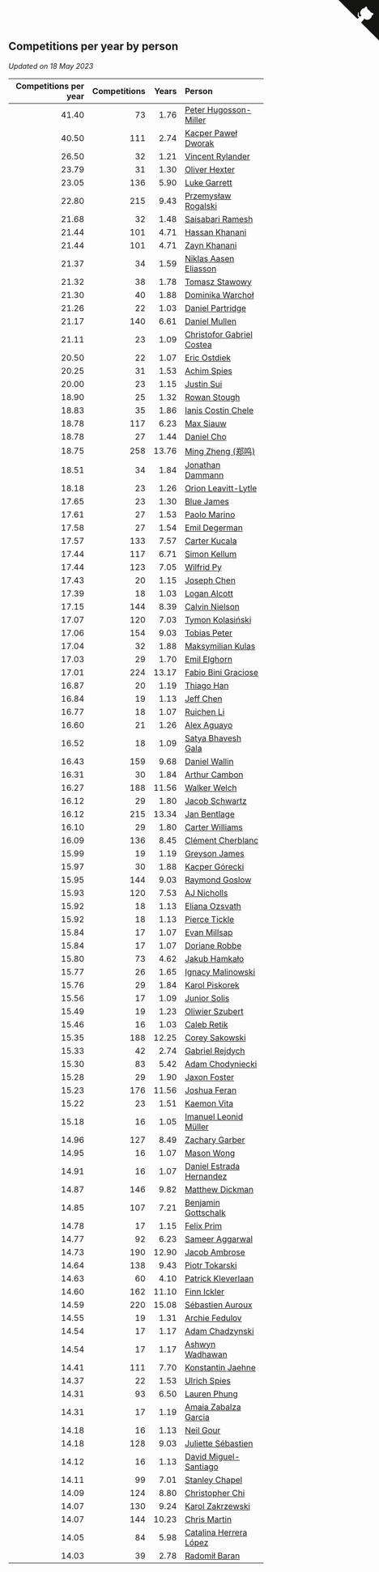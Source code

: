 ## Competitions per year by person

*Updated on 18 May 2023*

| Competitions per year | Competitions | Years | Person |
| ---: | ---: | ---: | :--- |
| 41.40 | 73 | 1.76 | [Peter Hugosson-Miller](https://www.worldcubeassociation.org/persons/2021HUGO01) |
| 40.50 | 111 | 2.74 | [Kacper Paweł Dworak](https://www.worldcubeassociation.org/persons/2020DWOR01) |
| 26.50 | 32 | 1.21 | [Vincent Rylander](https://www.worldcubeassociation.org/persons/2022RYLA01) |
| 23.79 | 31 | 1.30 | [Oliver Hexter](https://www.worldcubeassociation.org/persons/2022HEXT01) |
| 23.05 | 136 | 5.90 | [Luke Garrett](https://www.worldcubeassociation.org/persons/2017GARR05) |
| 22.80 | 215 | 9.43 | [Przemysław Rogalski](https://www.worldcubeassociation.org/persons/2013ROGA02) |
| 21.68 | 32 | 1.48 | [Saisabari Ramesh](https://www.worldcubeassociation.org/persons/2021RAME01) |
| 21.44 | 101 | 4.71 | [Hassan Khanani](https://www.worldcubeassociation.org/persons/2018KHAN26) |
| 21.44 | 101 | 4.71 | [Zayn Khanani](https://www.worldcubeassociation.org/persons/2018KHAN28) |
| 21.37 | 34 | 1.59 | [Niklas Aasen Eliasson](https://www.worldcubeassociation.org/persons/2021ELIA01) |
| 21.32 | 38 | 1.78 | [Tomasz Stawowy](https://www.worldcubeassociation.org/persons/2021STAW01) |
| 21.30 | 40 | 1.88 | [Dominika Warchoł](https://www.worldcubeassociation.org/persons/2021WARC01) |
| 21.26 | 22 | 1.03 | [Daniel Partridge](https://www.worldcubeassociation.org/persons/2022PART02) |
| 21.17 | 140 | 6.61 | [Daniel Mullen](https://www.worldcubeassociation.org/persons/2016MULL04) |
| 21.11 | 23 | 1.09 | [Christofor Gabriel Costea](https://www.worldcubeassociation.org/persons/2022COST03) |
| 20.50 | 22 | 1.07 | [Eric Ostdiek](https://www.worldcubeassociation.org/persons/2022OSTD01) |
| 20.25 | 31 | 1.53 | [Achim Spies](https://www.worldcubeassociation.org/persons/2021SPIE01) |
| 20.00 | 23 | 1.15 | [Justin Sui](https://www.worldcubeassociation.org/persons/2022SUIJ01) |
| 18.90 | 25 | 1.32 | [Rowan Stough](https://www.worldcubeassociation.org/persons/2022STOU01) |
| 18.83 | 35 | 1.86 | [Ianis Costin Chele](https://www.worldcubeassociation.org/persons/2021CHEL01) |
| 18.78 | 117 | 6.23 | [Max Siauw](https://www.worldcubeassociation.org/persons/2017SIAU02) |
| 18.78 | 27 | 1.44 | [Daniel Cho](https://www.worldcubeassociation.org/persons/2021CHOD01) |
| 18.75 | 258 | 13.76 | [Ming Zheng (郑鸣)](https://www.worldcubeassociation.org/persons/2009ZHEN11) |
| 18.51 | 34 | 1.84 | [Jonathan Dammann](https://www.worldcubeassociation.org/persons/2021DAMM01) |
| 18.18 | 23 | 1.26 | [Orion Leavitt-Lytle](https://www.worldcubeassociation.org/persons/2022LEAV01) |
| 17.65 | 23 | 1.30 | [Blue James](https://www.worldcubeassociation.org/persons/2022JAME01) |
| 17.61 | 27 | 1.53 | [Paolo Marino](https://www.worldcubeassociation.org/persons/2021MARI04) |
| 17.58 | 27 | 1.54 | [Emil Degerman](https://www.worldcubeassociation.org/persons/2021DEGE01) |
| 17.57 | 133 | 7.57 | [Carter Kucala](https://www.worldcubeassociation.org/persons/2015KUCA01) |
| 17.44 | 117 | 6.71 | [Simon Kellum](https://www.worldcubeassociation.org/persons/2016KELL12) |
| 17.44 | 123 | 7.05 | [Wilfrid Py](https://www.worldcubeassociation.org/persons/2016PYWI01) |
| 17.43 | 20 | 1.15 | [Joseph Chen](https://www.worldcubeassociation.org/persons/2022CHEN16) |
| 17.39 | 18 | 1.03 | [Logan Alcott](https://www.worldcubeassociation.org/persons/2022ALCO02) |
| 17.15 | 144 | 8.39 | [Calvin Nielson](https://www.worldcubeassociation.org/persons/2014NIEL03) |
| 17.07 | 120 | 7.03 | [Tymon Kolasiński](https://www.worldcubeassociation.org/persons/2016KOLA02) |
| 17.06 | 154 | 9.03 | [Tobias Peter](https://www.worldcubeassociation.org/persons/2014PETE03) |
| 17.04 | 32 | 1.88 | [Maksymilian Kulas](https://www.worldcubeassociation.org/persons/2021KULA02) |
| 17.03 | 29 | 1.70 | [Emil Elghorn](https://www.worldcubeassociation.org/persons/2021ELGH01) |
| 17.01 | 224 | 13.17 | [Fabio Bini Graciose](https://www.worldcubeassociation.org/persons/2010GRAC02) |
| 16.87 | 20 | 1.19 | [Thiago Han](https://www.worldcubeassociation.org/persons/2022HANT01) |
| 16.84 | 19 | 1.13 | [Jeff Chen](https://www.worldcubeassociation.org/persons/2022CHEN19) |
| 16.77 | 18 | 1.07 | [Ruichen Li](https://www.worldcubeassociation.org/persons/2022LIRU02) |
| 16.60 | 21 | 1.26 | [Alex Aguayo](https://www.worldcubeassociation.org/persons/2022AGUA01) |
| 16.52 | 18 | 1.09 | [Satya Bhavesh Gala](https://www.worldcubeassociation.org/persons/2022GALA03) |
| 16.43 | 159 | 9.68 | [Daniel Wallin](https://www.worldcubeassociation.org/persons/2013WALL03) |
| 16.31 | 30 | 1.84 | [Arthur Cambon](https://www.worldcubeassociation.org/persons/2021CAMB01) |
| 16.27 | 188 | 11.56 | [Walker Welch](https://www.worldcubeassociation.org/persons/2011WELC01) |
| 16.12 | 29 | 1.80 | [Jacob Schwartz](https://www.worldcubeassociation.org/persons/2021SCHW01) |
| 16.12 | 215 | 13.34 | [Jan Bentlage](https://www.worldcubeassociation.org/persons/2010BENT01) |
| 16.10 | 29 | 1.80 | [Carter Williams](https://www.worldcubeassociation.org/persons/2021WILL06) |
| 16.09 | 136 | 8.45 | [Clément Cherblanc](https://www.worldcubeassociation.org/persons/2014CHER05) |
| 15.99 | 19 | 1.19 | [Greyson James](https://www.worldcubeassociation.org/persons/2022JAME02) |
| 15.97 | 30 | 1.88 | [Kacper Górecki](https://www.worldcubeassociation.org/persons/2021GORE01) |
| 15.95 | 144 | 9.03 | [Raymond Goslow](https://www.worldcubeassociation.org/persons/2014GOSL01) |
| 15.93 | 120 | 7.53 | [AJ Nicholls](https://www.worldcubeassociation.org/persons/2015NICH04) |
| 15.92 | 18 | 1.13 | [Eliana Ozsvath](https://www.worldcubeassociation.org/persons/2022OZSV01) |
| 15.92 | 18 | 1.13 | [Pierce Tickle](https://www.worldcubeassociation.org/persons/2022TICK01) |
| 15.84 | 17 | 1.07 | [Evan Millsap](https://www.worldcubeassociation.org/persons/2022MILL05) |
| 15.84 | 17 | 1.07 | [Doriane Robbe](https://www.worldcubeassociation.org/persons/2022ROBB03) |
| 15.80 | 73 | 4.62 | [Jakub Hamkało](https://www.worldcubeassociation.org/persons/2018HAMK01) |
| 15.77 | 26 | 1.65 | [Ignacy Malinowski](https://www.worldcubeassociation.org/persons/2021MALI02) |
| 15.76 | 29 | 1.84 | [Karol Piskorek](https://www.worldcubeassociation.org/persons/2021PISK01) |
| 15.56 | 17 | 1.09 | [Junior Solis](https://www.worldcubeassociation.org/persons/2022SOLI03) |
| 15.49 | 19 | 1.23 | [Oliwier Szubert](https://www.worldcubeassociation.org/persons/2022SZUB01) |
| 15.46 | 16 | 1.03 | [Caleb Retik](https://www.worldcubeassociation.org/persons/2022RETI01) |
| 15.35 | 188 | 12.25 | [Corey Sakowski](https://www.worldcubeassociation.org/persons/2011SAKO01) |
| 15.33 | 42 | 2.74 | [Gabriel Rejdych](https://www.worldcubeassociation.org/persons/2020REJD01) |
| 15.30 | 83 | 5.42 | [Adam Chodyniecki](https://www.worldcubeassociation.org/persons/2017CHOD02) |
| 15.28 | 29 | 1.90 | [Jaxon Foster](https://www.worldcubeassociation.org/persons/2021FOST01) |
| 15.23 | 176 | 11.56 | [Joshua Feran](https://www.worldcubeassociation.org/persons/2011FERA01) |
| 15.22 | 23 | 1.51 | [Kaemon Vita](https://www.worldcubeassociation.org/persons/2021VITA01) |
| 15.18 | 16 | 1.05 | [Imanuel Leonid Müller](https://www.worldcubeassociation.org/persons/2022MULL02) |
| 14.96 | 127 | 8.49 | [Zachary Garber](https://www.worldcubeassociation.org/persons/2014GARB01) |
| 14.95 | 16 | 1.07 | [Mason Wong](https://www.worldcubeassociation.org/persons/2022WONG03) |
| 14.91 | 16 | 1.07 | [Daniel Estrada Hernandez](https://www.worldcubeassociation.org/persons/2022HERN07) |
| 14.87 | 146 | 9.82 | [Matthew Dickman](https://www.worldcubeassociation.org/persons/2013DICK01) |
| 14.85 | 107 | 7.21 | [Benjamin Gottschalk](https://www.worldcubeassociation.org/persons/2016GOTT01) |
| 14.78 | 17 | 1.15 | [Felix Prim](https://www.worldcubeassociation.org/persons/2022PRIM01) |
| 14.77 | 92 | 6.23 | [Sameer Aggarwal](https://www.worldcubeassociation.org/persons/2017AGGA01) |
| 14.73 | 190 | 12.90 | [Jacob Ambrose](https://www.worldcubeassociation.org/persons/2010AMBR01) |
| 14.64 | 138 | 9.43 | [Piotr Tokarski](https://www.worldcubeassociation.org/persons/2013TOKA01) |
| 14.63 | 60 | 4.10 | [Patrick Kleverlaan](https://www.worldcubeassociation.org/persons/2019KLEV01) |
| 14.60 | 162 | 11.10 | [Finn Ickler](https://www.worldcubeassociation.org/persons/2012ICKL01) |
| 14.59 | 220 | 15.08 | [Sébastien Auroux](https://www.worldcubeassociation.org/persons/2008AURO01) |
| 14.55 | 19 | 1.31 | [Archie Fedulov](https://www.worldcubeassociation.org/persons/2022FEDU01) |
| 14.54 | 17 | 1.17 | [Adam Chadzynski](https://www.worldcubeassociation.org/persons/2022CHAD02) |
| 14.54 | 17 | 1.17 | [Ashwyn Wadhawan](https://www.worldcubeassociation.org/persons/2022WADH02) |
| 14.41 | 111 | 7.70 | [Konstantin Jaehne](https://www.worldcubeassociation.org/persons/2015JAEH01) |
| 14.37 | 22 | 1.53 | [Ulrich Spies](https://www.worldcubeassociation.org/persons/2021SPIE02) |
| 14.31 | 93 | 6.50 | [Lauren Phung](https://www.worldcubeassociation.org/persons/2016PHUN02) |
| 14.31 | 17 | 1.19 | [Amaia Zabalza Garcia](https://www.worldcubeassociation.org/persons/2022GARC03) |
| 14.18 | 16 | 1.13 | [Neil Gour](https://www.worldcubeassociation.org/persons/2022GOUR01) |
| 14.18 | 128 | 9.03 | [Juliette Sébastien](https://www.worldcubeassociation.org/persons/2014SEBA01) |
| 14.12 | 16 | 1.13 | [David Miguel-Santiago](https://www.worldcubeassociation.org/persons/2022MIGU02) |
| 14.11 | 99 | 7.01 | [Stanley Chapel](https://www.worldcubeassociation.org/persons/2016CHAP04) |
| 14.09 | 124 | 8.80 | [Christopher Chi](https://www.worldcubeassociation.org/persons/2014CHIC01) |
| 14.07 | 130 | 9.24 | [Karol Zakrzewski](https://www.worldcubeassociation.org/persons/2014ZAKR01) |
| 14.07 | 144 | 10.23 | [Chris Martin](https://www.worldcubeassociation.org/persons/2013MART03) |
| 14.05 | 84 | 5.98 | [Catalina Herrera López](https://www.worldcubeassociation.org/persons/2017LOPE31) |
| 14.03 | 39 | 2.78 | [Radomił Baran](https://www.worldcubeassociation.org/persons/2020BARA02) |


<a href="https://github.com/jonatanklosko/wca_statistics" class="github-corner" aria-label="View source on Github"><svg width="80" height="80" viewBox="0 0 250 250" style="fill:#151513; color:#fff; position: absolute; top: 0; border: 0; right: 0;" aria-hidden="true"><path d="M0,0 L115,115 L130,115 L142,142 L250,250 L250,0 Z"></path><path d="M128.3,109.0 C113.8,99.7 119.0,89.6 119.0,89.6 C122.0,82.7 120.5,78.6 120.5,78.6 C119.2,72.0 123.4,76.3 123.4,76.3 C127.3,80.9 125.5,87.3 125.5,87.3 C122.9,97.6 130.6,101.9 134.4,103.2" fill="currentColor" style="transform-origin: 130px 106px;" class="octo-arm"></path><path d="M115.0,115.0 C114.9,115.1 118.7,116.5 119.8,115.4 L133.7,101.6 C136.9,99.2 139.9,98.4 142.2,98.6 C133.8,88.0 127.5,74.4 143.8,58.0 C148.5,53.4 154.0,51.2 159.7,51.0 C160.3,49.4 163.2,43.6 171.4,40.1 C171.4,40.1 176.1,42.5 178.8,56.2 C183.1,58.6 187.2,61.8 190.9,65.4 C194.5,69.0 197.7,73.2 200.1,77.6 C213.8,80.2 216.3,84.9 216.3,84.9 C212.7,93.1 206.9,96.0 205.4,96.6 C205.1,102.4 203.0,107.8 198.3,112.5 C181.9,128.9 168.3,122.5 157.7,114.1 C157.9,116.9 156.7,120.9 152.7,124.9 L141.0,136.5 C139.8,137.7 141.6,141.9 141.8,141.8 Z" fill="currentColor" class="octo-body"></path></svg></a><style>.github-corner:hover .octo-arm{animation:octocat-wave 560ms ease-in-out}@keyframes octocat-wave{0%,100%{transform:rotate(0)}20%,60%{transform:rotate(-25deg)}40%,80%{transform:rotate(10deg)}}@media (max-width:500px){.github-corner:hover .octo-arm{animation:none}.github-corner .octo-arm{animation:octocat-wave 560ms ease-in-out}}</style>
